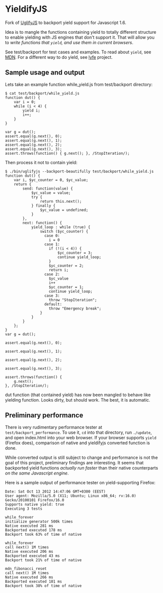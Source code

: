 # YieldifyJS

Fork of [UglifyJS](https://github.com/mishoo/UglifyJS) to backport yield support for Javascript 1.6.

Idea is to mangle the functions containing yield to totally different structure to enable yielding with JS engines that don't support it. That will allow you to *write functions that `yield`, and use them in current browsers*.

See test/backport for test cases and examples. To read about `yield`, see [MDN](https://developer.mozilla.org/en-US/docs/JavaScript/Guide/Iterators_and_Generators). For a different way to do yield, see [lyfe](https://bitbucket.org/balpha/lyfe) project.

## Sample usage and output

Lets take an example function while_yield.js from test/backport directory:

    $ cat test/backport/while_yield.js
    function dut() {
        var i = 0;
        while (i < 4) {
            yield i;
            i++;
        }
    }
    
    var g = dut();
    assert.equal(g.next(), 0);
    assert.equal(g.next(), 1);
    assert.equal(g.next(), 2);
    assert.equal(g.next(), 3);
    assert.throws(function() { g.next(); }, /StopIteration/);

Then process it not to contain yield:

    $ ./bin/uglifyjs --backport-beautifully test/backport/while_yield.js
    function dut() {
        var i, $yc_counter = 0, $yc_value;
        return {
            send: function(value) {
                $yc_value = value;
                try {
                    return this.next();
                } finally {
                    $yc_value = undefined;
                }
            },
            next: function() {
                yield_loop : while (true) {
                    switch ($yc_counter) {
                      case 0:
                        i = 0
                      case 1:
                        if (!(i < 4)) {
                            $yc_counter = 3;
                            continue yield_loop;
                        }
                        $yc_counter = 2;
                        return i;
                      case 2:
                        $yc_value
                        i++
                        $yc_counter = 1;
                        continue yield_loop;
                      case 3:
                        throw "StopIteration";
                      default:
                        throw "Emergency break";
                    }
                }
            }
        };
    }
    var g = dut();

    assert.equal(g.next(), 0);

    assert.equal(g.next(), 1);

    assert.equal(g.next(), 2);

    assert.equal(g.next(), 3);

    assert.throws(function() {
        g.next();
    }, /StopIteration/);

dut function (that contained yield) has now been mangled to behave like yielding function. Looks dirty, but should work. The best, it is automatic.

## Preliminary performance

There is very rudimentary performance tester at `test/backport_performance`. To use it, `cd` into that directory, run `./update`, and open index.html into your web browser. If your browser supports `yield` (Firefox does), comparison of native and yieldifyjs converted function is done.

While converted output is still subject to change and performance is not the goal of this project, preliminary findings are interesting. It seems that backported yield functions *actually run faster* than their native counterparts *on the same Javascript engine*.

Here is a sample output of performance tester on yield-supporting Firefox:

    Date: Sat Oct 13 2012 14:47:06 GMT+0300 (EEST)
    User agent: Mozilla/5.0 (X11; Ubuntu; Linux x86_64; rv:16.0) Gecko/20100101 Firefox/16.0
    Supports native yield: true
    Executing 3 tests
    
    while_forever
    initialize generator 500k times
    Native executed 281 ms
    Backported executed 178 ms
    Backport took 63% of time of native
    
    while_forever
    call next() 1M times
    Native executed 206 ms
    Backported executed 43 ms
    Backport took 21% of time of native
    
    mdn_fibonacci_reset
    call next() 1M times
    Native executed 266 ms
    Backported executed 101 ms
    Backport took 38% of time of native




